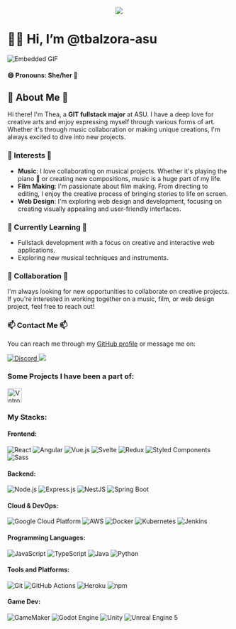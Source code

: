 <p align="center">
  <img src="https://img.shields.io/badge/Made%20with%20%E2%99%A5%EF%B8%8F%20by-thea-ff69b4">
</p>

# 👋🏽 Hi, I’m @tbalzora-asu

![Embedded GIF](https://i.imgur.com/3egP6Cj.gif)

#### 😄 Pronouns: She/her 🌺
## 🌸 About Me 🌸

Hi there! I'm Thea, a **GIT fullstack major** at ASU. I have a deep love for creative arts and enjoy expressing myself through various forms of art. Whether it's through music collaboration or making unique creations, I'm always excited to dive into new projects.

### 🎵 Interests 🎵

- **Music**: I love collaborating on musical projects. Whether it's playing the piano 🎹 or creating new compositions, music is a huge part of my life.
- **Film Making**: I'm passionate about film making. From directing to editing, I enjoy the creative process of bringing stories to life on screen.
- **Web Design**: I'm exploring web design and development, focusing on creating visually appealing and user-friendly interfaces.

### 🌱 Currently Learning 🌱

- Fullstack development with a focus on creative and interactive web applications.
- Exploring new musical techniques and instruments.

### 💞️ Collaboration 💞️

I'm always looking for new opportunities to collaborate on creative projects. If you're interested in working together on a music, film, or web design project, feel free to reach out!

### 📫 Contact Me 📫

You can reach me through my [GitHub profile](https://github.com/zora) or message me on:

<p>
<!-- Discord Button -->
  <a href="https://discord.com/users/lawulf" target="_blank">
    <img src="https://img.shields.io/badge/Discord-@lawulf-7289DA?style=flat-square&logo=discord&logoColor=white" alt="Discord">
  </a>
<!-- LinkedIn Button -->
  <a href="https://www.linkedin.com/in/tbalzora/" target="_blank">
    <img src="https://img.shields.io/badge/LinkedIn-@Timbalzora-0077B5?style=flat-square&logo=linkedin">
  </a>
</p>
<h3>Some Projects I have been a part of: </h3>
<!-- Webpage Buttons with Favicons -->
<p>

  <a href="https://vntro.net" target="_blank">
    <img src="https://vntro.net/wp-content/uploads/2020/07/vntro-black.png" width="32px" height="32px" alt="Vntro">
  </a>

  <!-- End webpage buttons -->
</p>

<h3>My Stacks:</h3>
<h4>Frontend:</h4>
<p>
  <img alt="React" src="https://img.shields.io/badge/-React-45b8d8?style=flat-square&logo=react&logoColor=white" />
  <img alt="Angular" src="https://img.shields.io/badge/-Angular-DD0031?style=flat-square&logo=angular&logoColor=white" />
  <img alt="Vue.js" src="https://img.shields.io/badge/-Vue.js-4FC08D?style=flat-square&logo=vue.js&logoColor=white" />
  <img alt="Svelte" src="https://img.shields.io/badge/-Svelte-FF3E00?style=flat-square&logo=svelte&logoColor=white" />
  <img alt="Redux" src="https://img.shields.io/badge/-Redux-764ABC?style=flat-square&logo=redux&logoColor=white" />
  <img alt="Styled Components" src="https://img.shields.io/badge/-Styled_Components-db7092?style=flat-square&logo=styled-components&logoColor=white" />
  <img alt="Sass" src="https://img.shields.io/badge/-Sass-CC6699?style=flat-square&logo=sass&logoColor=white" />
</p>

<!-- Backend -->
<h4>Backend:</h4>
<p>
  <img alt="Node.js" src="https://img.shields.io/badge/-Node.js-43853d?style=flat-square&logo=Node.js&logoColor=white" />
  <img alt="Express.js" src="https://img.shields.io/badge/-Express.js-000000?style=flat-square&logo=express&logoColor=white" />
  <img alt="NestJS" src="https://img.shields.io/badge/-NestJS-ea2845?style=flat-square&logo=nestjs&logoColor=white" />
  <img alt="Spring Boot" src="https://img.shields.io/badge/-Spring_Boot-6DB33F?style=flat-square&logo=spring-boot&logoColor=white" />
</p>

<!-- Cloud & DevOps -->
<h4>Cloud & DevOps:</h4>
<p>
  <img alt="Google Cloud Platform" src="https://img.shields.io/badge/-Google_Cloud_Platform-1a73e8?style=flat-square&logo=google-cloud&logoColor=white" />
  <img alt="AWS" src="https://img.shields.io/badge/-AWS-232F3E?style=flat-square&logo=amazon-aws&logoColor=white" />
  <img alt="Docker" src="https://img.shields.io/badge/-Docker-46a2f1?style=flat-square&logo=docker&logoColor=white" />
  <img alt="Kubernetes" src="https://img.shields.io/badge/-Kubernetes-326CE5?style=flat-square&logo=kubernetes&logoColor=white" />
  <img alt="Jenkins" src="https://img.shields.io/badge/-Jenkins-D24939?style=flat-square&logo=jenkins&logoColor=white" />
</p>

<!-- Programming Languages -->
<h4>Programming Languages:</h4>
<p>
  <img alt="JavaScript" src="https://img.shields.io/badge/-JavaScript-F7DF1E?style=flat-square&logo=javascript&logoColor=black" />
  <img alt="TypeScript" src="https://img.shields.io/badge/-TypeScript-007ACC?style=flat-square&logo=typescript&logoColor=white" />
  <img alt="Java" src="https://img.shields.io/badge/-Java-007396?style=flat-square&logo=java&logoColor=white" />
  <img alt="Python" src="https://img.shields.io/badge/-Python-3776AB?style=flat-square&logo=python&logoColor=white" />
</p>

<!-- Tools & Platforms -->
<h4>Tools and Platforms:</h4>
<p>
  <img alt="Git" src="https://img.shields.io/badge/-Git-F05032?style=flat-square&logo=git&logoColor=white" />
  <img alt="GitHub Actions" src="https://img.shields.io/badge/-GitHub_Actions-2088FF?style=flat-square&logo=github-actions&logoColor=white" />
  <img alt="Heroku" src="https://img.shields.io/badge/-Heroku-430098?style=flat-square&logo=heroku&logoColor=white" />
  <img alt="npm" src="https://img.shields.io/badge/-NPM-CB3837?style=flat-square&logo=npm&logoColor=white" />
</p>

<!-- Game Dev -->
<h4>Game Dev:</h4>
<p>
  <img alt="GameMaker" src="https://img.shields.io/badge/-GameMaker-1C1E21?style=flat-square&logo=gamemaker&logoColor=white" />
  <img alt="Godot Engine" src="https://img.shields.io/badge/-Godot%20Engine-478CBF?style=flat-square&logo=godot-engine&logoColor=white" />
  <img alt="Unity" src="https://img.shields.io/badge/-Unity-000000?style=flat-square&logo=unity&logoColor=white" />
  <img alt="Unreal Engine 5" src="https://img.shields.io/badge/-Unreal%20Engine%205-313131?style=flat-square&logo=unreal-engine&logoColor=white" />
</p>
<!---
tbalzora-asu/tbalzora-asu is a ✨ special ✨ repository because its `README.md` (this file) appears on your GitHub profile.
You can click the Preview link to take a look at your changes.
--->

